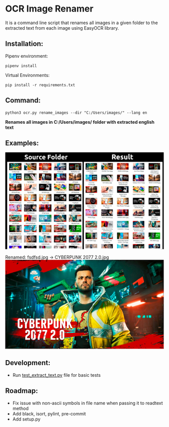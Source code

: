# OCR Image Renamer 
It is a command line script that renames all images in a given folder to the extracted text from each image using EasyOCR library.

## Installation:
Pipenv environment:
```
pipenv install
```

Virtual Environments: 
```
pip install -r requirements.txt
```

## Command:
```
python3 ocr.py rename_images --dir "C:/Users/images/" --lang en
```
**Renames all images in C:/Users/images/ folder with extracted english text**

## Examples:
![Result](docs%2Fimages%2Fresult.png)

Renamed: fsdfsd.jpg  -> CYBERPUNK 2077 2.0.jpg 
![CYBERPUNK 2077 2.0.jpg](docs%2Fimages%2FCYBERPUNK%202077%202.0.jpg)

## Development:
- Run [test_extract_text.py](tests%2Ftest_extract_text.py) file for basic tests

## Roadmap:
- Fix issue with non-ascii symbols in file name when passing it to readtext method 
- Add black, isort, pylint, pre-commit
- Add setup.py